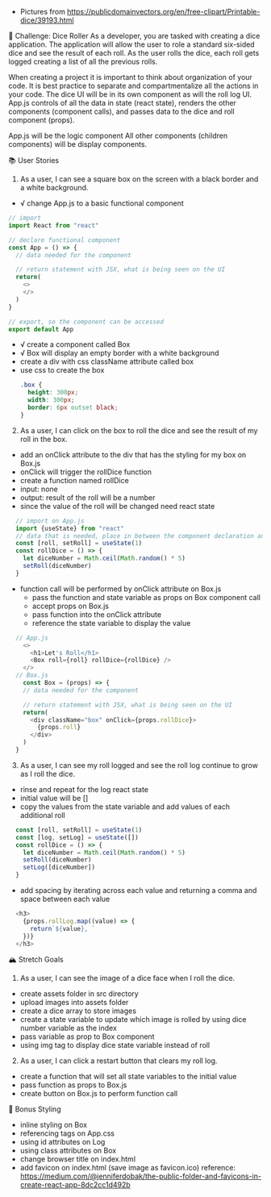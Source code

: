 - Pictures from https://publicdomainvectors.org/en/free-clipart/Printable-dice/39193.html


🎲 Challenge: Dice Roller
As a developer, you are tasked with creating a dice application. The application will allow the user to role a standard six-sided dice and see the result of each roll. As the user rolls the dice, each roll gets logged creating a list of all the previous rolls.  

When creating a project it is important to think about organization of your code. It is best practice to separate and compartmentalize all the actions in your code. The dice UI will be in its own component as will the roll log UI. App.js controls of all the data in state (react state), renders the other components (component calls), and passes data to the dice and roll component (props).

App.js will be the logic component
All other components (children components) will be display components.

📚 User Stories
1. As a user, I can see a square box on the screen with a black border and a white background.
- √ change App.js to a basic functional component
```js
// import
import React from "react"

// declare functional component
const App = () => {
  // data needed for the component

  // return statement with JSX, what is being seen on the UI
  return(
    <>
    </>
  )
}

// export, so the component can be accessed
export default App
```
- √ create a component called Box
- √ Box will display an empty border with a white background
- create a div with css className attribute called box
- use css to create the box
  ```css
  .box {
    height: 300px;
    width: 300px;
    border: 6px outset black;
  }
  ```

2. As a user, I can click on the box to roll the dice and see the result of my roll in the box.
- add an onClick attribute to the div that has the styling for my box on Box.js
- onClick will trigger the rollDice function
- create a function named rollDice
- input: none
- output: result of the roll will be a number
- since the value of the roll will be changed need react state
```js
  // import on App.js
  import {useState} from "react"
  // data that is needed, place in between the component declaration and the return statement
  const [roll, setRoll] = useState(1)
  const rollDice = () => {
    let diceNumber = Math.ceil(Math.random() * 5)
    setRoll(diceNumber)
  }
```
- function call will be performed by onClick attribute on Box.js
  - pass the function and state variable as props on Box component call 
  - accept props on Box.js
  - pass function into the onClick attribute
  - reference the state variable to display the value
```js
  // App.js
    <>
      <h1>Let's Roll</h1>
      <Box roll={roll} rollDice={rollDice} />
    </>
  // Box.js
    const Box = (props) => {
    // data needed for the component

    // return statement with JSX, what is being seen on the UI
    return(
      <div className="box" onClick={props.rollDice}>
        {props.roll}
      </div>
    )
  }
```

3. As a user, I can see my roll logged and see the roll log continue to grow as I roll the dice.
- rinse and repeat for the log react state
- initial value will be []
- copy the values from the state variable and add values of each additional roll
```js
  const [roll, setRoll] = useState(1)
  const [log, setLog] = useState([])
  const rollDice = () => {
    let diceNumber = Math.ceil(Math.random() * 5)
    setRoll(diceNumber)
    setLog([diceNumber])
  }
```
- add spacing by iterating across each value and returning a comma and space between each value
```js
  <h3>
    {props.rollLog.map((value) => {
      return`${value}, `
    })}
  </h3>
```

🏔 Stretch Goals
1. As a user, I can see the image of a dice face when I roll the dice.
- create assets folder in src directory
- upload images into assets folder
- create a dice array to store images
- create a state variable to update which image is rolled by using dice number variable as the index
- pass variable as prop to Box component
- using img tag to display dice state variable instead of roll

2. As a user, I can click a restart button that clears my roll log.
- create a function that will set all state variables to the initial value
- pass function as props to Box.js
- create button on Box.js to perform function call

🎁 Bonus Styling
- inline styling on Box
- referencing tags on App.css
- using id attributes on Log
- using class attributes on Box
- change browser title on index.html
- add favicon on index.html (save image as favicon.ico) 
reference: https://medium.com/@jenniferdobak/the-public-folder-and-favicons-in-create-react-app-8dc2cc1d492b